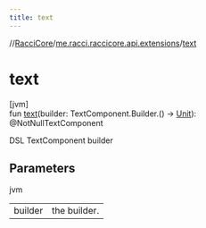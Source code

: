 ```yaml
---
title: text
---
```

//[RacciCore](../../index.html)/[me.racci.raccicore.api.extensions](index.html)/[text](text.html)



# text



[jvm]\
fun [text](text.html)(builder: TextComponent.Builder.() -&gt; [Unit](https://kotlinlang.org/api/latest/jvm/stdlib/kotlin/-unit/index.html)): @NotNullTextComponent



DSL TextComponent builder



## Parameters


jvm

| | |
|---|---|
| builder | the builder. |




